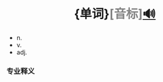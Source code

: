 <!--这个地方是标题，分别填写单词(首字母大写)、音标(复制README.md文档的音标)、音频链接(复制README.md文档的链接)，如果还是不会请参考第一个单词Access的详情(Detailed/Access.md)-->
# <center>**{单词}**<font color="#848484">[音标]</font>[🔊](音频链接)</center>

<!--词性及解释()-->
- n. 
- v. 
- adj. 
<!--词性及解释-->
### 专业释义

<!--示例，记得删除-->
<!--
**接入：**

ADSL technology is an rising method to access Internet now.

ADSL技术是当今正在兴起的一种网络接入方式。

**准入:**

PEPs are normally implemented on network devices, such as routers, switches, network access servers (NAS) and VoIP gateways.

当策略实施条件满足时，由策略执行点执行策略。 通常PEP在传输层上执行策略，PEP通常驻留在网络设备上，如路由器、交换机、准入服务器和VoIP网关。

**访问:**

User ServeL access control according to the identity of individual user isimplemented, which ensures the security of the system.

根据用户身份进行访问控制，保障系统安全。
-->